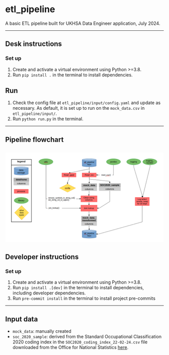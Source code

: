 # etl_pipeline

A basic ETL pipeline built for UKHSA Data Engineer application, July 2024.

----------

## Desk instructions

### Set up

1. Create and activate a virtual environment using Python >=3.8.
2. Run `pip install .` in the terminal to install dependencies.

## Run

1. Check the config file at `etl_pipeline/input/config.yaml` and update as necessary.
   As default, it is set up to run on the `mock_data.csv` in
   `etl_pipeline/input/`.
2. Run `python run.py` in the terminal.


----------

## Pipeline flowchart

![alt text](pipeline_flowchart.png "pipeline flowchart")
----------

## Developer instructions

### Set up

1. Create and activate a virtual environment using Python >=3.8.
2. Run `pip install .[dev]` in the terminal to install dependencies, including developer dependencies.
3. Run `pre-commit install` in the terminal to install project pre-commits

----------

## Input data

- `mock_data`: manually created
- `soc_2020_sample`: derived from the Standard Occupational Classification 2020 coding index in the `SOC2020_coding_index_22-02-24.csv` file downloaded from the Office for National Statistics [here](https://www.ons.gov.uk/methodology/classificationsandstandards/standardoccupationalclassificationsoc/soc2020/soc2020volume2codingrulesandconventions).
